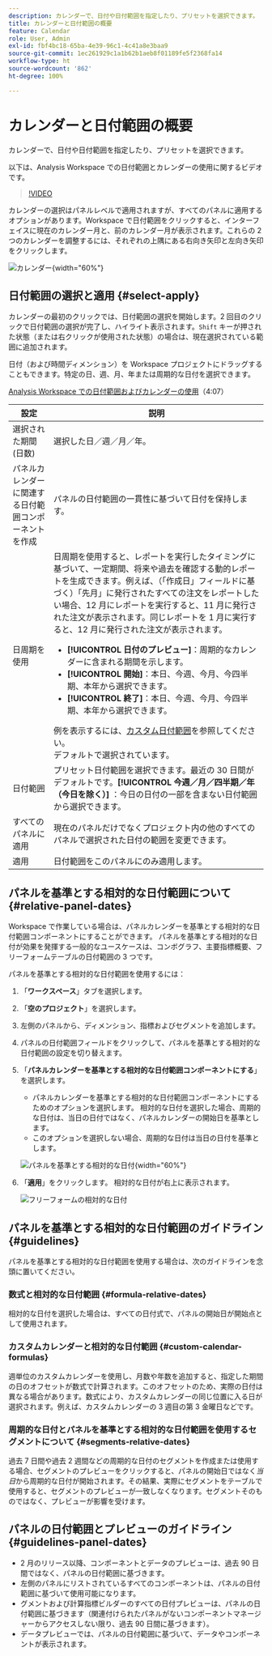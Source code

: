 ```yaml
---
description: カレンダーで、日付や日付範囲を指定したり、プリセットを選択できます。
title: カレンダーと日付範囲の概要
feature: Calendar
role: User, Admin
exl-id: fbf4bc18-65ba-4e39-96c1-4c41a8e3baa9
source-git-commit: 1ec261929c1a1b62b1aeb8f01189fe5f2368fa14
workflow-type: ht
source-wordcount: '862'
ht-degree: 100%

---
```


# カレンダーと日付範囲の概要

カレンダーで、日付や日付範囲を指定したり、プリセットを選択できます。

以下は、Analysis Workspace での日付範囲とカレンダーの使用に関するビデオです。

>[!VIDEO](https://video.tv.adobe.com/v/23973/?quality=12)

カレンダーの選択はパネルレベルで適用されますが、すべてのパネルに適用するオプションがあります。Workspace で日付範囲をクリックすると、インターフェイスに現在のカレンダー月と、前のカレンダー月が表示されます。これらの 2 つのカレンダーを調整するには、それぞれの上隅にある右向き矢印と左向き矢印をクリックします。

![カレンダー](assets/aw_calendar2.png){width="60%"}

## 日付範囲の選択と適用 {#select-apply}

カレンダーの最初のクリックでは、日付範囲の選択を開始します。2 回目のクリックで日付範囲の選択が完了し、ハイライト表示されます。`Shift` キーが押された状態（または右クリックが使用された状態）の場合は、現在選択されている範囲に追加されます。

日付（および時間ディメンション）を Workspace プロジェクトにドラッグすることもできます。特定の日、週、月、年または周期的な日付を選択できます。

[Analysis Workspace での日付範囲およびカレンダーの使用](https://experienceleague.adobe.com/docs/analytics-learn/tutorials/analysis-workspace/calendar-and-date-ranges/using-dates-in-analysis-workspace.html?lang=ja)（4:07）

| 設定 | 説明 |
|--- |--- |
| 選択された期間 (日数) | 選択した日／週／月／年。 |
| パネルカレンダーに関連する日付範囲コンポーネントを作成 | パネルの日付範囲の一貫性に基づいて日付を保持します。 |
| 日周期を使用 | 日周期を使用すると、レポートを実行したタイミングに基づいて、一定期間、将来や過去を確認する動的レポートを生成できます。例えば、（「作成日」フィールドに基づく）「先月」に発行されたすべての注文をレポートしたい場合、12 月にレポートを実行すると、11 月に発行された注文が表示されます。同じレポートを 1 月に実行すると、12 月に発行された注文が表示されます。<ul><li>**[!UICONTROL 日付のプレビュー]**：周期的なカレンダーに含まれる期間を示します。</li><li>**[!UICONTROL 開始]**：本日、今週、今月、今四半期、本年から選択できます。</li><li>**[!UICONTROL 終了]**：本日、今週、今月、今四半期、本年から選択できます。</li></ul>例を表示するには、[カスタム日付範囲](/help/analyze/analysis-workspace/components/calendar-date-ranges/custom-date-ranges.md)を参照してください。<br>デフォルトで選択されています。 |
| 日付範囲 | プリセット日付範囲を選択できます。最近の 30 日間がデフォルトです。**[!UICONTROL 今週／月／四半期／年（今日を除く）]** ：今日の日付の一部を含まない日付範囲から選択できます。 |
| すべてのパネルに適用 | 現在のパネルだけでなくプロジェクト内の他のすべてのパネルで選択された日付の範囲を変更できます。 |
| 適用 | 日付範囲をこのパネルにのみ適用します。 |

## パネルを基準とする相対的な日付範囲について {#relative-panel-dates}

Workspace で作業している場合は、パネルカレンダーを基準とする相対的な日付範囲コンポーネントにすることができます。
パネルを基準とする相対的な日付が効果を発揮する一般的なユースケースは、コンボグラフ、主要指標概要、フリーフォームテーブルの日付範囲の 3 つです。

パネルを基準とする相対的な日付範囲を使用するには：

1. 「**ワークスペース**」タブを選択します。
1. 「**空のプロジェクト**」を選択します。
1. 左側のパネルから、ディメンション、指標およびセグメントを追加します。
1. パネルの日付範囲フィールドをクリックして、パネルを基準とする相対的な日付範囲の設定を切り替えます。
1. 「**パネルカレンダーを基準とする相対的な日付範囲コンポーネントにする**」を選択します。
   * パネルカレンダーを基準とする相対的な日付範囲コンポーネントにするためのオプションを選択します。
相対的な日付を選択した場合、周期的な日付は、当日の日付ではなく、パネルカレンダーの開始日を基準とします。
   * このオプションを選択しない場合、周期的な日付は当日の日付を基準とします。

   ![パネルを基準とする相対的な日付](assets/relative-date-selected.png){width="60%"}

1. 「**適用**」をクリックします。
相対的な日付が右上に表示されます。

   ![フリーフォームの相対的な日付](assets/relative-date-range1.png)

## パネルを基準とする相対的な日付範囲のガイドライン {#guidelines}

パネルを基準とする相対的な日付範囲を使用する場合は、次のガイドラインを念頭に置いてください。

### 数式と相対的な日付範囲 {#formula-relative-dates}

相対的な日付を選択した場合は、すべての日付式で、パネルの開始日が開始点として使用されます。

### カスタムカレンダーと相対的な日付範囲 {#custom-calendar-formulas}

週単位のカスタムカレンダーを使用し、月数や年数を追加すると、指定した期間の日のオフセットが数式で計算されます。このオフセットのため、実際の日付は異なる場合があります。数式により、カスタムカレンダーの同じ位置に入る日が選択されます。例えば、カスタムカレンダーの 3 週目の第 3 金曜日などです。

### 周期的な日付とパネルを基準とする相対的な日付範囲を使用するセグメントについて {#segments-relative-dates}

過去 7 日間や過去 2 週間などの周期的な日付のセグメントを作成または使用する場合、セグメントのプレビューをクリックすると、パネルの開始日ではなく&#x200B;*当日*&#x200B;から周期的な日付が開始されます。その結果、実際にセグメントをテーブルで使用すると、セグメントのプレビューが一致しなくなります。セグメントそのものではなく、プレビューが影響を受けます。

## パネルの日付範囲とプレビューのガイドライン {#guidelines-panel-dates}

* 2 月のリリース以降、コンポーネントとデータのプレビューは、過去 90 日間ではなく、パネルの日付範囲に基づきます。
* 左側のパネルにリストされているすべてのコンポーネントは、パネルの日付範囲に基づいて使用可能になります。
* グメントおよび計算指標ビルダーのすべての日付プレビューは、パネルの日付範囲に基づきます（関連付けられたパネルがないコンポーネントマネージャーからアクセスしない限り、過去 90 日間に基づきます）。
* データプレビューでは、パネルの日付範囲に基づいて、データやコンポーネントが表示されます。